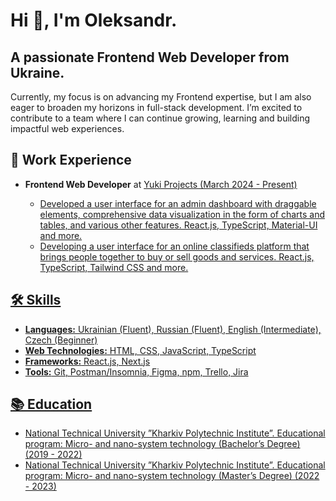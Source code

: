 <!DOCTYPE html>
<html>
<body>
    <h1>Hi 👋, I'm Oleksandr.</h1>
    <h2>A passionate Frontend Web Developer from Ukraine.</h2>
    <p>Currently, my focus is on advancing my Frontend expertise, but I am also eager to broaden my horizons in full-stack development. I’m excited to contribute to a team where I can continue growing, learning and building impactful web experiences.</p>
    <h2>🔭 Work Experience</h2>
    <ul>
        <li><b>Frontend Web Developer</b> at <a href="https://www.linkedin.com/company/yuki-projects/">Yuki Projects (March 2024 - Present)
            <ul>
                <li>Developed a user interface for an admin dashboard with draggable elements, comprehensive data visualization in the form of charts and tables, and various other features. React.js, TypeScript, Material-UI and more.</li>
                <li>Developing a user interface for an online classifieds platform that brings people together to buy or sell goods and services. React.js, TypeScript, Tailwind CSS and more.</li>
            </ul>
        </li>
    </ul>
    <h2>🛠️ Skills</h2>
      <ul>
        <li><strong>Languages:</strong> Ukrainian (Fluent), Russian (Fluent), English (Intermediate), Czech (Beginner)</li>
        <li><strong>Web Technologies:</strong> HTML, CSS, JavaScript, TypeScript</li>
        <li><strong>Frameworks:</strong> React.js, Next.js</li>
        <li><strong>Tools:</strong> Git, Postman/Insomnia, Figma, npm, Trello, Jira</li>
      </ul>
    <h2>📚 Education</h2>
    <ul>
        <li>National Technical University ”Kharkiv Polytechnic Institute”. Educational program: Micro- and nano-system technology (Bachelor’s Degree) (2019 - 2022)</li>
        <li>National Technical University ”Kharkiv Polytechnic Institute”. Educational program: Micro- and nano-system technology (Master’s Degree) (2022 - 2023)</li>
    </ul>
</body>
</html>
